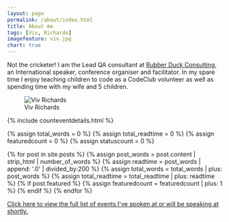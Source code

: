 ```yaml
---
layout: page
permalink: /about/index.html
title: About me
tags: [Viv, Richards]
imagefeature: viv.jpg
chart: true
---
```

Not the cricketer! I am the Lead QA consultant at <a href="http://rubberduckconsulting.co.uk/" target="_blank">Rubber Duck Consulting</a>, an International speaker, conference organiser and facilitator. In my spare time I enjoy teaching children to code as a CodeClub volunteer as well as spending time with my wife and 5 children.

<figure>
  <img src="{{ site.url }}/images/viv.jpg" alt="Viv Richards">
  <figcaption>Viv Richards</figcaption>
</figure>

{% include counteventdetails.html %}

{% assign total_words = 0 %}
{% assign total_readtime = 0 %}
{% assign featuredcount = 0 %}
{% assign statuscount = 0 %}

{% for post in site.posts %}
    {% assign post_words = post.content | strip_html | number_of_words %}
    {% assign readtime = post_words | append: '.0' | divided_by:200 %}
    {% assign total_words = total_words | plus: post_words %}
    {% assign total_readtime = total_readtime | plus: readtime %}
    {% if post.featured %}
    {% assign featuredcount = featuredcount | plus: 1 %}
    {% endif %}
{% endfor %}

<a href="{{ site.url }}/events">Click here to view the full list of events I've spoken at or will be speaking at shortly.</a>
